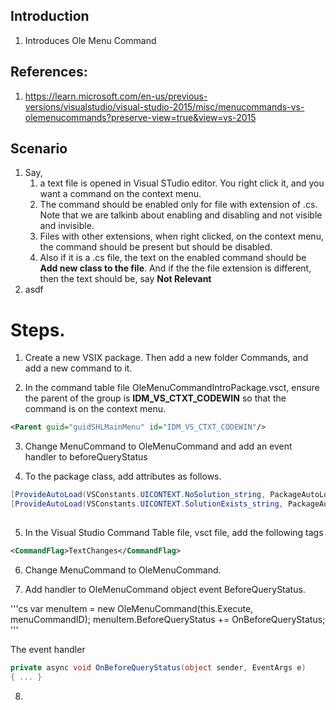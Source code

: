 
## Introduction

1. Introduces Ole Menu Command 

## References: 

1. https://learn.microsoft.com/en-us/previous-versions/visualstudio/visual-studio-2015/misc/menucommands-vs-olemenucommands?preserve-view=true&view=vs-2015

## Scenario

1. Say, 
   1. a text file is opened in Visual STudio editor. You right click it, and you want a command on the context menu. 
   2. The command should be enabled only for file with extension of .cs. Note that we are talkinb about enabling and disabling and not visible and invisible.
   3. Files with other extensions, when right clicked, on the context menu, the command should be present but should be disabled.
   4. Also if it is a .cs file, the text on the enabled command should be **Add new class to the file**. And if the the file extension is different, then the text should be, say **Not Relevant** 
2. asdf

# Steps.

1. Create a new VSIX package. Then add a new folder Commands, and add a new command to it.

2. In the command table file OleMenuCommandIntroPackage.vsct, ensure the parent of the group is **IDM_VS_CTXT_CODEWIN** so that the command is on the context menu.

```xml
<Parent guid="guidSHLMainMenu" id="IDM_VS_CTXT_CODEWIN"/>
```

3. Change MenuCommand to OleMenuCommand and add an event handler to beforeQueryStatus

4. To the package class, add attributes as follows.

```cs
[ProvideAutoLoad(VSConstants.UICONTEXT.NoSolution_string, PackageAutoLoadFlags.BackgroundLoad)]
[ProvideAutoLoad(VSConstants.UICONTEXT.SolutionExists_string, PackageAutoLoadFlags.BackgroundLoad)]
  
```

5. In the Visual Studio Command Table file, vsct file, add the following tags

```xml
<CommandFlag>TextChanges</CommandFlag>
```

6. Change MenuCommand to OleMenuCommand.

7. Add handler to OleMenuCommand object event BeforeQueryStatus.  

'''cs
var menuItem = new OleMenuCommand(this.Execute, menuCommandID);
menuItem.BeforeQueryStatus += OnBeforeQueryStatus;
'''

The event handler

```cs
private async void OnBeforeQueryStatus(object sender, EventArgs e)
{ ... }
```

8. 